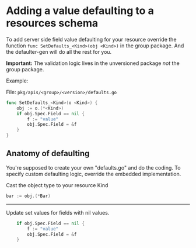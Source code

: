 # Adding a value defaulting to a resources schema

To add server side field value defaulting for your resource override
the function `func SetDefaults_<Kind>(obj <Kind>)`
in the group package. And the defaulter-gen will do all the rest for you.

**Important:** The validation logic lives in the unversioned package *not* the group package.

Example:

File: `pkg/apis/<group>/<version>/defaults.go`

```go
func SetDefaults_<Kind>(o <Kind>) {
	obj := o.(*<Kind>)
	if obj.Spec.Field == nil {
		f := "value"
		obj.Spec.Field = &f
	}
}
```

## Anatomy of defaulting

You're supposed to create your own "defaults.go" and do the coding. To specify custom defaulting logic,
override the embedded implementation.

Cast the object type to your resource Kind

```go
bar := obj.(*Bar)
```

---

Update set values for fields with nil values.

```go
	if obj.Spec.Field == nil {
		f := "value"
		obj.Spec.Field = &f
	}
```
